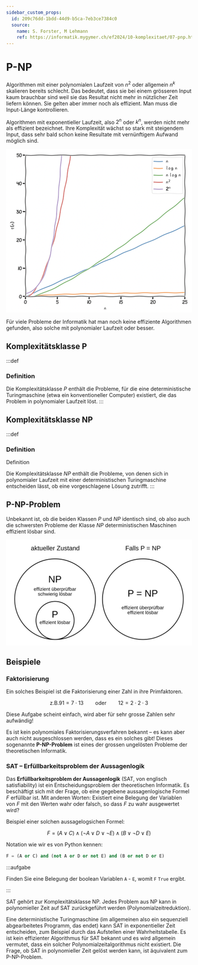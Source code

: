 ```yaml
---
sidebar_custom_props:
  id: 209c76dd-1bdd-44d9-b5ca-7eb3ce7384c0
  source:
    name: S. Forster, M Lehmann
    ref: https://informatik.mygymer.ch/ef2024/10-komplexitaet/07-pnp.html
---
```

# P-NP

Algorithmen mit einer polynomialen Laufzeit von $n^2$ oder allgemein $n^k$ skalieren bereits schlecht. Das bedeutet, dass sie bei einem grösseren Input kaum brauchbar sind weil sie das Resultat nicht mehr in nützlicher Zeit liefern können. Sie gelten aber immer noch als effizient. Man muss die Input-Länge kontrollieren.

Algorithmen mit exponentieller Laufzeit, also $2^n$ oder $k^n$, werden nicht mehr als effizient bezeichnet. Ihre Komplexität wächst so stark mit steigendem Input, dass sehr bald schon keine Resultate mit vernünftigem Aufwand möglich sind.

![Vergleich Komplexität --width=400px](./images/komplexitaet-vergleich.zplI-q_j.png)

Für viele Probleme der Informatik hat man noch keine effiziente Algorithmen gefunden, also solche mit polynomialer Laufzeit oder besser.

## Komplexitätsklasse P

:::def
### Definition

Die Komplexitätsklasse $P$ enthält die Probleme, für die eine deterministische Turingmaschine (etwa ein konventioneller Computer) existiert, die das Problem in polynomialer Laufzeit löst.
:::

## Komplexitätsklasse NP

:::def
### Definition

Definition

Die Komplexitätsklasse $NP$ enthält die Probleme, von denen sich in polynomialer Laufzeit mit einer deterministischen Turingmaschine entscheiden lässt, ob eine vorgeschlagene Lösung zutrifft.
:::

## P-NP-Problem
Unbekannt ist, ob die beiden Klassen $P$ und $NP$ identisch sind, ob also auch die schwersten Probleme der Klasse $NP$ deterministischen Maschinen effizient lösbar sind.

![P-NP-Problem](./images/pnp.svg)

## Beispiele

### Faktorisierung
Ein solches Beispiel ist die Faktorisierung einer Zahl in ihre Primfaktoren.

$$
\text{z.B.} 91 = 7 \cdot 13 \qquad \text{oder} \qquad 12 = 2 \cdot 2 \cdot 3
$$

Diese Aufgabe scheint einfach, wird aber für sehr grosse Zahlen sehr aufwändig!

Es ist kein polynomiales Faktorisierungsverfahren bekannt – es kann aber auch nicht ausgeschlossen werden, dass es ein solches gibt! Dieses sogenannte **P-NP-Problem** ist eines der grossen ungelösten Probleme der theoretischen Informatik.

### SAT – Erfüllbarkeitsproblem der Aussagenlogik
Das **Erfüllbarkeitsproblem der Aussagenlogik** (SAT, von englisch satisfiability) ist ein Entscheidungsproblem der theoretischen Informatik. Es beschäftigt sich mit der Frage, ob eine gegebene aussagenlogische Formel $F$ erfüllbar ist. Mit anderen Worten: Existiert eine Belegung der Variablen von $F$ mit den Werten wahr oder falsch, so dass $F$ zu wahr ausgewertet wird?

Beispiel einer solchen aussagelogsichen Formel:

$$
F = (A \vee C) \wedge (\neg A \vee D \vee \neg E) \wedge (B \vee \neg D \vee E)
$$

Notation wie wir es von Python kennen:

```py
F = (A or C) and (not A or D or not E) and (B or not D or E)
```

:::aufgabe
<Answer type="state" webKey="5526de5c-c9ed-4664-97c6-85e9a93aac86" />

Finden Sie eine Belegung der boolean Variablen `A` - `E`, womit `F` `True` ergibt.

<Answer type="text" webKey="ea55152f-feae-43eb-b01f-23eec1ae935a" />
:::

SAT gehört zur Komplexitätsklasse NP. Jedes Problem aus NP kann in polynomieller Zeit auf SAT zurückgeführt werden (Polynomialzeitreduktion).

Eine deterministische Turingmaschine (im allgemeinen also ein sequenziell abgearbeitetes Programm, das endet) kann SAT in exponentieller Zeit entscheiden, zum Beispiel durch das Aufstellen einer Wahrheitstabelle. Es ist kein effizienter Algorithmus für SAT bekannt und es wird allgemein vermutet, dass ein solcher Polynomialzeitalgorithmus nicht existiert. Die Frage, ob SAT in polynomieller Zeit gelöst werden kann, ist äquivalent zum P-NP-Problem.
